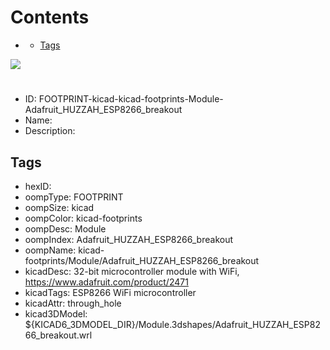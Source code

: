 



Contents
========

* [](#)
	* [Tags](#tags)
  
![][im]
# 

- ID: FOOTPRINT-kicad-kicad-footprints-Module-Adafruit_HUZZAH_ESP8266_breakout
- Name: 
- Description: 

## Tags

- hexID: 
- oompType: FOOTPRINT
- oompSize: kicad
- oompColor: kicad-footprints
- oompDesc: Module
- oompIndex: Adafruit_HUZZAH_ESP8266_breakout
- oompName: kicad-footprints/Module/Adafruit_HUZZAH_ESP8266_breakout
- kicadDesc: 32-bit microcontroller module with WiFi, https://www.adafruit.com/product/2471
- kicadTags: ESP8266 WiFi microcontroller
- kicadAttr: through_hole
- kicad3DModel: ${KICAD6_3DMODEL_DIR}/Module.3dshapes/Adafruit_HUZZAH_ESP8266_breakout.wrl



[im]: image.png
